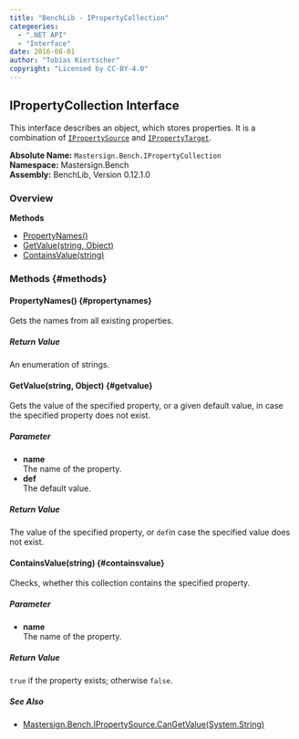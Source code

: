 ```yaml
---
title: "BenchLib - IPropertyCollection"
categeories:
  - ".NET API"
  - "Interface"
date: 2016-08-01
author: "Tobias Kiertscher"
copyright: "Licensed by CC-BY-4.0"
---
```


## IPropertyCollection Interface
This interface describes an object, which stores properties. It is a combination of  [`IPropertySource`](/clr-api/mastersign-bench-ipropertysource/) and  [`IPropertyTarget`](/clr-api/mastersign-bench-ipropertytarget/). 

**Absolute Name:** `Mastersign.Bench.IPropertyCollection`  
**Namespace:** Mastersign.Bench  
**Assembly:** BenchLib, Version 0.12.1.0



### Overview
**Methods**

* [PropertyNames()](#propertynames)
* [GetValue(string, Object)](#getvalue)
* [ContainsValue(string)](#containsvalue)

### Methods {#methods}

#### PropertyNames() {#propertynames}
Gets the names from all existing properties. 

##### Return Value
An enumeration of strings.

#### GetValue(string, Object) {#getvalue}
Gets the value of the specified property, or a given default value, in case the specified property does not exist. 

##### Parameter

* **name**  
  The name of the property.
* **def**  
  The default value.

##### Return Value
The value of the specified property, or  `def`in case the specified value does not exist.

#### ContainsValue(string) {#containsvalue}
Checks, whether this collection contains the specified property. 

##### Parameter

* **name**  
  The name of the property.

##### Return Value
`true` if the property exists; otherwise `false`.

##### See Also

* [Mastersign.Bench.IPropertySource.CanGetValue(System.String)](/clr-api/mastersign-bench-ipropertysource/#cangetvalue)

